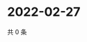 # 2022-02-27

共 0 条

<!-- BEGIN WEIBO -->
<!-- 最后更新时间 Sun Feb 27 2022 01:02:43 GMT+0800 (China Standard Time) -->

<!-- END WEIBO -->
